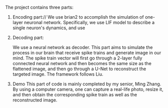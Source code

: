 The project contains three parts:

1. Encoding part://
   We use brian2 to accomplish the simulation of one-layer neuronal network.
   Specifically, we use LIF model to describe a single neuron's dynamics, and use
   
2. Decoding part:
   
   We use a neural network as decoder.
   This part aims to simulate the process in our brain that receive spike trains and generate image in our mind.
   The spike train vector will first go through a 2-layer fully connected neural network and then becomes the same size as the flattened image,
   and then go through a U-Net to reconstruct the targeted image.
   The framework follows Liu.
   
4. Demo
   This part of code is mainly completed by my senior, Ming Zhang.
   By using a computer camera, one can capture a real-life photo, resize it,
   and then obtain the corresponding spike train as well as the reconstructed image.

